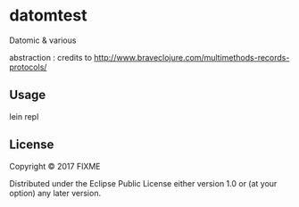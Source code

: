 # datomtest

Datomic & various

abstraction : credits to http://www.braveclojure.com/multimethods-records-protocols/

## Usage

lein repl

## License

Copyright © 2017 FIXME

Distributed under the Eclipse Public License either version 1.0 or (at
your option) any later version.
